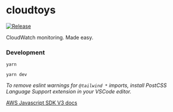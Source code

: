 # cloudtoys

[![Release](https://github.com/distinction-dev/cloudtoys/actions/workflows/release.yml/badge.svg)](https://github.com/distinction-dev/cloudtoys/actions/workflows/release.yml)

CloudWatch monitoring. Made easy.

### Development
```
yarn

yarn dev
```
_To remove eslint warnings for `@tailwind *` imports, install PostCSS Language Support extension in your VSCode editor._

[AWS Javascript SDK V3 docs](https://docs.aws.amazon.com/AWSJavaScriptSDK/v3/latest/client/cloudwatch-logs)
